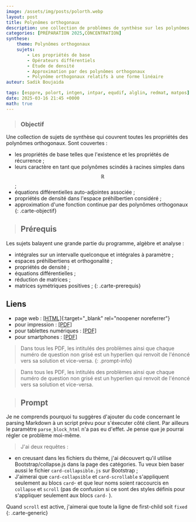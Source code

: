 ```yaml
---
image: /assets/img/posts/polorth.webp
layout: post
title: Polynômes orthogonaux
description: une collection de problèmes de synthèse sur les polynômes orthogonaux.
categories: [PRÉPARATION 2025,CONCENTRATION]
synthese:
    theme: Polynômes orthogonaux
    sujets:
        - Les propriétés de base
        - Opérateurs différentiels
        - Étude de densité
        - Approximation par des polynômes orthogonaux
        - Polynôme orthogonaux relatifs à une forme linéaire
auteur: Sadik Boujaida

tags: [esppre, polort, intgen, intpar, equdif, alglin, redmat, matpos]
date: 2025-03-16 21:45 +0000
math: true
---
```



> ### Objectif
Une collection de sujets de synthèse qui couvrent toutes les propriétés des polynômes orthogonaux. Sont couvertes :
- les propriétés de base telles que l'existence et les propriétés de récurrence ; 
- leurs caractère en tant que polynômes scindés à racines simples dans $$\mathbb R$$ ;
- équations différentielles auto-adjointes associée ;
- propriétés de densité dans l'espace préhilbertien considéré ;
- approximation d'une fonction continue par des polynômes orthogonaux
{: .carte-objectif}

> ## Prérequis 
Les sujets balayent une grande partie du programme, algèbre et analyse :
- intégrales sur un intervalle quelconque et intégrales à paramètre ;
- espaces préhilbertiens et orthogonalité ;
- propriétés de densité ;
- équations différentielles ;
- réduction de matrices ;
- matrices symétriques positives ;
{: .carte-prerequis}

## Liens 
- page web : [[HTML]](https://texbouja.github.io/concentration2025/concentration2025.html){:target="_blank" rel="noopener noreferrer"}
- pour impression : [[PDF]](/cpgem/assets/pdf/polorth_print.pdf)
- pour tablettes numériques : [[PDF]](/cpgem/assets/pdf/polorth_tablet.pdf)
- pour smartphones : [[PDF]](/cpgem/assets/pdf/polorth_phone.pdf)

> Dans tous les PDF, les intitulés des problèmes ainsi que chaque numéro de question non grisé est un hyperlien qui renvoit de l'énoncé vers sa solution et vice-versa.
{: .prompt-info}

<blockquote class="prompt-info">
 Dans tous les PDF, les intitulés des problèmes ainsi que chaque numéro de question non grisé est un hyperlien qui renvoit de l'énoncé vers sa solution et vice-versa.
</blockquote>



>## Prompt
Je ne comprends pourquoi tu suggères d'ajouter du code concernant le parsing Markdown à un script prévu pour s'éxecuter côté client. Par ailleurs le paramètre `parse_block_html` n'a pas eu d'effet. Je pense que je pourrai régler ce problème moi-même.
>J'ai deux requêtes :
- en creusant dans les fichiers du thème, j'ai découvert qu'il utilise Bootstrap/collapse.js dans la page des catégories. Tu veux bien baser aussi le fichier `card-collapsible.js` sur Bootstrap ;
- J'aimerai que `card-collapsible` et `card-scrollable` s'appliquent seulement au blocs `card`- et que leur noms soient raccourcis en `collapse` et `scroll` (pas de confusion si ce sont des styles définis pour s'appliquer seulement aux blocs `card-` ).
>
Quand `scroll` est active, j'aimerai que toute la ligne de first-child soit `fixed`
{: .carte-generic}

